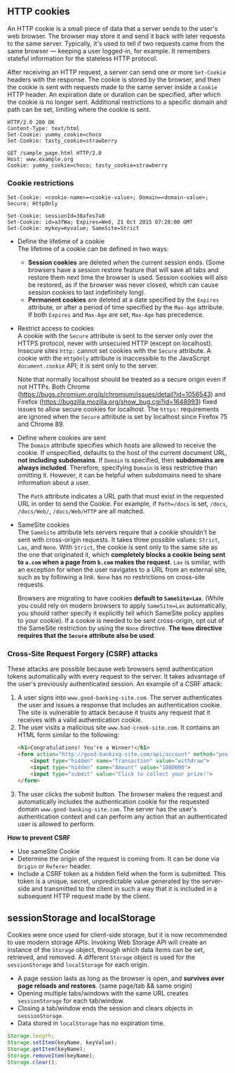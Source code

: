 ## HTTP cookies
An HTTP cookie is a small piece of data that a server sends to the user's web browser. The browser may store it and send it back with later requests to the same server. Typically, it's used to tell if two requests came from the same browser — keeping a user logged-in, for example. It remembers stateful information for the stateless HTTP protocol.

After receiving an HTTP request, a server can send one or more `Set-Cookie` headers with the response. The cookie is stored by the browser, and then the cookie is sent with requests made to the same server inside a `Cookie` HTTP header. An expiration date or duration can be specified, after which the cookie is no longer sent. Additional restrictions to a specific domain and path can be set, limiting where the cookie is sent.

```
HTTP/2.0 200 OK
Content-Type: text/html
Set-Cookie: yummy_cookie=choco
Set-Cookie: tasty_cookie=strawberry

GET /sample_page.html HTTP/2.0
Host: www.example.org
Cookie: yummy_cookie=choco; tasty_cookie=strawberry
```

### Cookie restrictions
```
Set-Cookie: <cookie-name>=<cookie-value>; Domain=<domain-value>; Secure; HttpOnly

Set-Cookie: sessionId=38afes7a8
Set-Cookie: id=a3fWa; Expires=Wed, 21 Oct 2015 07:28:00 GMT
Set-Cookie: mykey=myvalue; SameSite=Strict
```

- Define the lifetime of a cookie  
The lifetime of a cookie can be defined in two ways:
  - **Session cookies** are deleted when the current session ends. (Some browsers have a session restore feature that will save all tabs and restore them next time the browser is used. Session cookies will also be restored, as if the browser was never closed, which can cause session cookies to last indefinitely long).
  - **Permanent cookies** are deleted at a date specified by the `Expires` attribute, or after a period of time specified by the `Max-Age` attribute. If both `Expires` and `Max-Age` are set, `Max-Age` has precedence.

- Restrict access to cookies  
A cookie with the `Secure` attribute is sent to the server only over the HTTPS protocol, never with unsecured HTTP (except on localhost). Insecure sites `http:` cannot set cookies with the `Secure` attribute. A cookie with the `HttpOnly` attribute is inaccessible to the JavaScript `document.cookie` API; it is sent only to the server.

  Note that normally localhost should be treated as a secure origin even if not HTTPs. Both Chrome (https://bugs.chromium.org/p/chromium/issues/detail?id=1056543) and Firefox (https://bugzilla.mozilla.org/show_bug.cgi?id=1648993) fixed issues to allow secure cookies for localhost. The `https:` requirements are ignored when the `Secure` attribute is set by localhost since Firefox 75 and Chrome 89.

- Define where cookies are sent  
The `Domain` attribute specifies which hosts are allowed to receive the cookie. If unspecified, defaults to the host of the current document URL, **not including subdomains**. If `Domain` is specified, then **subdomains are always included**. Therefore, specifying `Domain` is less restrictive than omitting it. However, it can be helpful when subdomains need to share information about a user.

  The `Path` attribute indicates a URL path that must exist in the requested URL in order to send the Cookie. For example, if `Path=/docs` is set, `/docs`, `/docs/Web/`, `/docs/Web/HTTP` are all matched.

- SameSite cookies  
The `SameSite` attribute lets servers require that a cookie shouldn't be sent with cross-origin requests. It takes three possible values: `Strict`, `Lax`, and `None`. With `Strict`, the cookie is sent only to the same site as the one that originated it, which **completely blocks a cookie being sent to `a.com` when a page from `b.com` makes the request**. `Lax` is similar, with an exception for when the user navigates to a URL from an external site, such as by following a link. `None` has no restrictions on cross-site requests.

  Browsers are migrating to have cookies **default to `SameSite=Lax`**. (While you could rely on modern browsers to apply `SameSite=Lax` automatically, you should rather specify it explicitly tell which SameSite policy applies to your cookie). If a cookie is needed to be sent cross-origin, opt out of the SameSite restriction by using the `None` directive. **The `None` directive requires that the `Secure` attribute also be used**.

### Cross-Site Request Forgery (CSRF) attacks
These attacks are possible because web browsers send authentication tokens automatically with every request to the server. It takes advantage of the user's previously authenticated session. An example of a CSRF attack:

1. A user signs into `www.good-banking-site.com`. The server authenticates the user and issues a response that includes an authentication cookie. The site is vulnerable to attack because it trusts any request that it receives with a valid authentication cookie.
2. The user visits a malicious site `www.bad-crook-site.com`. It contains an HTML form similar to the following:
    ```html
    <h1>Congratulations! You're a Winner!</h1>
    <form action="http://good-banking-site.com/api/account" method="post">
        <input type="hidden" name="Transaction" value="withdraw">
        <input type="hidden" name="Amount" value="1000000">
        <input type="submit" value="Click to collect your prize!">
    </form>
    ```
3. The user clicks the submit button. The browser makes the request and automatically includes the authentication cookie for the requested domain `www.good-banking-site.com`. The server has the user's authentication context and can perform any action that an authenticated user is allowed to perform.

**How to prevent CSRF**
- Use sameSite Cookie
- Determine the origin of the request is coming from. It can be done via `Origin` or `Referer` header.
- Include a CSRF token as a hidden field when the form is submitted. This token is a unique, secret, unpredictable value generated by the server-side and transmitted to the client in such a way that it is included in a subsequent HTTP request made by the client.


## sessionStorage and localStorage
Cookies were once used for client-side storage, but it is now recommended to use modern storage APIs. Invoking Web Storage API will create an instance of the `Storage` object, through which data items can be set, retrieved, and removed. A different `Storage` object is used for the `sessionStorage` and `localStorage` for each origin.

- A page session lasts as long as the browser is open, and **survives over page reloads and restores**. (same page/tab && same origin)
- Opening multiple tabs/windows with the same URL creates `sessionStorage` for each tab/window.
- Closing a tab/window ends the session and clears objects in `sessionStorage`.
- Data stored in `localStorage` has no expiration time.

```javascript
Storage.length;
Storage.setItem(keyName, keyValue);
Storage.getItem(keyName);
Storage.removeItem(keyName);
Storage.clear();
```
